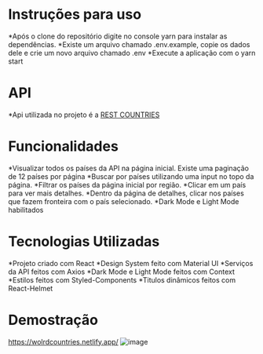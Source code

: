 # Instruções para uso


*Após o clone do repositório digite no console yarn para instalar as dependências.
*Existe um arquivo chamado .env.example, copie os dados dele e crie um novo arquivo chamado .env
*Execute a aplicação com o yarn start


# API

*Api utilizada no projeto é a <a href=“https://restcountries.eu/“>REST COUNTRIES</a>


# Funcionalidades

*Visualizar todos os países da API na página inicial. Existe uma paginação de 12 países por página
*Buscar por países utilizando uma input no topo da página.
*Filtrar os países da página inicial por região.
*Clicar em um país para ver mais detalhes.
*Dentro da página de detalhes, clicar nos países que fazem fronteira com o país selecionado.
*Dark Mode e Light Mode habilitados

# Tecnologias Utilizadas

*Projeto criado com React
*Design System feito com Material UI
*Serviços da API feitos com Axios
*Dark Mode e Light Mode feitos com Context
*Estilos feitos com Styled-Components
*Titulos dinâmicos feitos com React-Helmet

# Demostração
https://wolrdcountries.netlify.app/
![image](https://user-images.githubusercontent.com/44928849/116284026-fdb40880-a762-11eb-9f57-0bd119c21de2.png)

